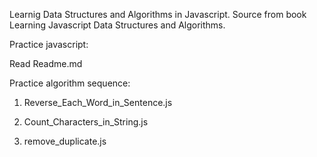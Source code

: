Learnig Data Structures and Algorithms in Javascript.
Source from book Learning Javascript Data Structures and Algorithms.

Practice javascript:

Read Readme.md 


Practice algorithm sequence:

1. Reverse_Each_Word_in_Sentence.js

2. Count_Characters_in_String.js

3. remove_duplicate.js